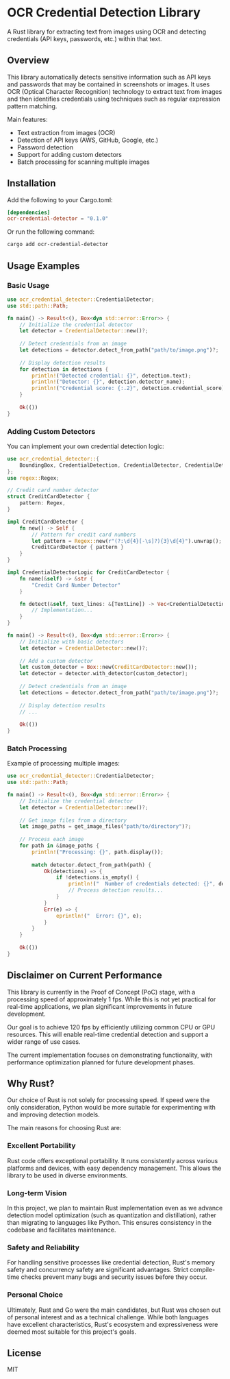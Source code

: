 # OCR Credential Detection Library

A Rust library for extracting text from images using OCR and detecting credentials (API keys, passwords, etc.) within that text.

## Overview

This library automatically detects sensitive information such as API keys and passwords that may be contained in screenshots or images. It uses OCR (Optical Character Recognition) technology to extract text from images and then identifies credentials using techniques such as regular expression pattern matching.

Main features:
- Text extraction from images (OCR)
- Detection of API keys (AWS, GitHub, Google, etc.)
- Password detection
- Support for adding custom detectors
- Batch processing for scanning multiple images

## Installation

Add the following to your Cargo.toml:

```toml
[dependencies]
ocr-credential-detector = "0.1.0"
```

Or run the following command:

```bash
cargo add ocr-credential-detector
```

## Usage Examples

### Basic Usage

```rust
use ocr_credential_detector::CredentialDetector;
use std::path::Path;

fn main() -> Result<(), Box<dyn std::error::Error>> {
    // Initialize the credential detector
    let detector = CredentialDetector::new()?;
    
    // Detect credentials from an image
    let detections = detector.detect_from_path("path/to/image.png")?;
    
    // Display detection results
    for detection in detections {
        println!("Detected credential: {}", detection.text);
        println!("Detector: {}", detection.detector_name);
        println!("Credential score: {:.2}", detection.credential_score);
    }
    
    Ok(())
}
```

### Adding Custom Detectors

You can implement your own credential detection logic:

```rust
use ocr_credential_detector::{
    BoundingBox, CredentialDetection, CredentialDetector, CredentialDetectorLogic, TextLine,
};
use regex::Regex;

// Credit card number detector
struct CreditCardDetector {
    pattern: Regex,
}

impl CreditCardDetector {
    fn new() -> Self {
        // Pattern for credit card numbers
        let pattern = Regex::new(r"(?:\d{4}[-\s]?){3}\d{4}").unwrap();
        CreditCardDetector { pattern }
    }
}

impl CredentialDetectorLogic for CreditCardDetector {
    fn name(&self) -> &str {
        "Credit Card Number Detector"
    }

    fn detect(&self, text_lines: &[TextLine]) -> Vec<CredentialDetection> {
        // Implementation...
    }
}

fn main() -> Result<(), Box<dyn std::error::Error>> {
    // Initialize with basic detectors
    let detector = CredentialDetector::new()?;
    
    // Add a custom detector
    let custom_detector = Box::new(CreditCardDetector::new());
    let detector = detector.with_detector(custom_detector);
    
    // Detect credentials from an image
    let detections = detector.detect_from_path("path/to/image.png")?;
    
    // Display detection results
    // ...
    
    Ok(())
}
```

### Batch Processing

Example of processing multiple images:

```rust
use ocr_credential_detector::CredentialDetector;
use std::path::Path;

fn main() -> Result<(), Box<dyn std::error::Error>> {
    // Initialize the credential detector
    let detector = CredentialDetector::new()?;
    
    // Get image files from a directory
    let image_paths = get_image_files("path/to/directory")?;
    
    // Process each image
    for path in &image_paths {
        println!("Processing: {}", path.display());
        
        match detector.detect_from_path(path) {
            Ok(detections) => {
                if !detections.is_empty() {
                    println!("  Number of credentials detected: {}", detections.len());
                    // Process detection results...
                }
            }
            Err(e) => {
                eprintln!("  Error: {}", e);
            }
        }
    }
    
    Ok(())
}
```

## Disclaimer on Current Performance

This library is currently in the Proof of Concept (PoC) stage, with a processing speed of approximately 1 fps. While this is not yet practical for real-time applications, we plan significant improvements in future development.

Our goal is to achieve 120 fps by efficiently utilizing common CPU or GPU resources. This will enable real-time credential detection and support a wider range of use cases.

The current implementation focuses on demonstrating functionality, with performance optimization planned for future development phases.

## Why Rust?

Our choice of Rust is not solely for processing speed. If speed were the only consideration, Python would be more suitable for experimenting with and improving detection models.

The main reasons for choosing Rust are:

### Excellent Portability

Rust code offers exceptional portability. It runs consistently across various platforms and devices, with easy dependency management. This allows the library to be used in diverse environments.

### Long-term Vision

In this project, we plan to maintain Rust implementation even as we advance detection model optimization (such as quantization and distillation), rather than migrating to languages like Python. This ensures consistency in the codebase and facilitates maintenance.

### Safety and Reliability

For handling sensitive processes like credential detection, Rust's memory safety and concurrency safety are significant advantages. Strict compile-time checks prevent many bugs and security issues before they occur.

### Personal Choice

Ultimately, Rust and Go were the main candidates, but Rust was chosen out of personal interest and as a technical challenge. While both languages have excellent characteristics, Rust's ecosystem and expressiveness were deemed most suitable for this project's goals.

## License

MIT